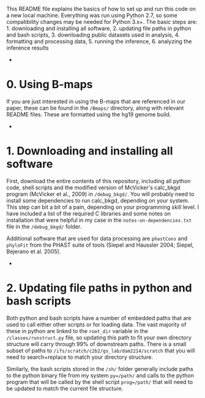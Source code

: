 This README file explains the basics of how to set up and run this code on a new local machine. Everything was run using Python 2.7, so some compatibility changes may be needed for Python 3.x+. The basic steps are: 1. downloading and installing all software, 2. updating file paths in python and bash scripts, 3. downloading public datasets used in analysis, 4. formatting and processing data, 5. running the inference, 6. analyzing the inference results

-

# 0. Using B-maps

If you are just interested in using the B-maps that are referenced in our paper, these can be found in the `/Bmaps/` directory, along with relevant README files. These are formatted using the hg19 genome build.

-

# 1. Downloading and installing all software
First, download the entire contents of this repository, including all python code, shell scripts and the modified version of McVicker's calc_bkgd program (McVicker et al., 2009) in `/debug_bkgd/`. You will probably need to install some dependencies to run calc_bkgd, depending on your system. This step can bit a bit of a pain, depending on your programming skill level. I have included a list of the required C libraries and some notes on installation that were helpful in my case in the `notes-on-dependencies.txt` file in the `/debug_bkgd/` folder.

Additional software that are used for data processing are `phastCons` and `phyloFit` from the PHAST suite of tools (Siepel and Haussler 2004; Siepel, Bejerano et al. 2005). 

-

# 2. Updating file paths in python and bash scripts

Both python and bash scripts have a number of embedded paths that are used to call either other scripts or for loading data. The vast majority of these in python are linked to the `root_dir` variable in the `/classes/runstruct.py` file, so updating this path to fit your own directory structure will carry through 99% of downstream paths. There is a small subset of paths to `/ifs/scratch/c2b2/gs_lab/dam2214/scratch` that you will need to search+replace to match your directory structure. 

Similarly, the bash scripts stored in the `/sh/` folder generally include paths to the python binary file from my system `py=/path/` and calls to the python program that will be called by the shell script `prog=/path/` that will need to be updated to match the current file structure.




